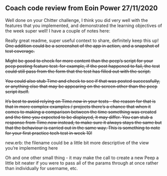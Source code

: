 ## Coach code review from Eoin Power 27/11/2020

Well done on your Chitter challenge, I think you did very well with the features that you implemented, and demonstrated the learning objectives of the week super well! I have a couple of notes here:

Really great readme, super useful context to share, definitely keep this up! ~~One addition could be a screenshot of the app in action, and a snapshot of test coverage.~~


~~Might be good to check for more content than the peep’s script for your peep posting feature test: for example, if the post happened to fail, the test could still pass from the form that the test has filled out with the script.~~


~~You could also stub Time and check to see if that was posted successfully, or anything else that may be appearing on the screen other than the peep script itself.~~


~~It’s best to avoid relying on Time.now in your tests - the reason for that is that in more complex examples / projects there’s a chance that when it comes to making a comparison between the time something was created and the time you expected to be displayed, it may differ. You can stub a response from Time.now instead, to make sure it always stays the same but that the behaviour is carried out in the same way. This is something to note for your first practice tech test in week 10!~~


new.erb: the filename could be a little bit more descriptive of the view you’re implementing here


Oh and one other small thing - it may make the call to create a new Peep a little bit neater if you were to pass all of the params through at once rather than individually for username, etc.
